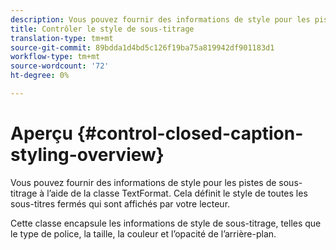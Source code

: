 ```yaml
---
description: Vous pouvez fournir des informations de style pour les pistes de sous-titrage à l’aide de la classe TextFormat. Cela définit le style de toutes les sous-titres fermés qui sont affichés par votre lecteur.
title: Contrôler le style de sous-titrage
translation-type: tm+mt
source-git-commit: 89bdda1d4bd5c126f19ba75a819942df901183d1
workflow-type: tm+mt
source-wordcount: '72'
ht-degree: 0%

---
```



# Aperçu {#control-closed-caption-styling-overview}

Vous pouvez fournir des informations de style pour les pistes de sous-titrage à l’aide de la classe TextFormat. Cela définit le style de toutes les sous-titres fermés qui sont affichés par votre lecteur.

Cette classe encapsule les informations de style de sous-titrage, telles que le type de police, la taille, la couleur et l’opacité de l’arrière-plan.